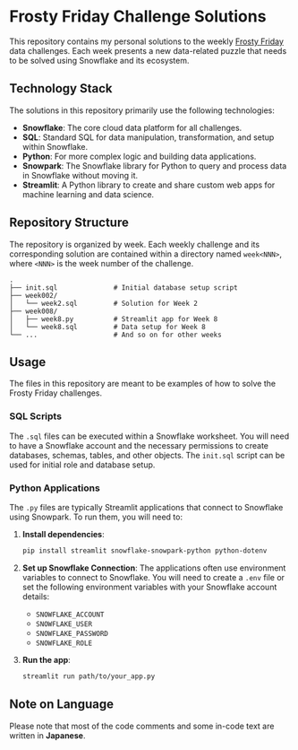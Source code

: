 # Frosty Friday Challenge Solutions

This repository contains my personal solutions to the weekly [Frosty Friday](https://frostyfriday.org/) data challenges. Each week presents a new data-related puzzle that needs to be solved using Snowflake and its ecosystem.

## Technology Stack

The solutions in this repository primarily use the following technologies:

- **Snowflake**: The core cloud data platform for all challenges.
- **SQL**: Standard SQL for data manipulation, transformation, and setup within Snowflake.
- **Python**: For more complex logic and building data applications.
- **Snowpark**: The Snowflake library for Python to query and process data in Snowflake without moving it.
- **Streamlit**: A Python library to create and share custom web apps for machine learning and data science.

## Repository Structure

The repository is organized by week. Each weekly challenge and its corresponding solution are contained within a directory named `week<NNN>`, where `<NNN>` is the week number of the challenge.

```
.
├── init.sql              # Initial database setup script
├── week002/
│   └── week2.sql         # Solution for Week 2
├── week008/
│   ├── week8.py          # Streamlit app for Week 8
│   └── week8.sql         # Data setup for Week 8
└── ...                   # And so on for other weeks
```

## Usage

The files in this repository are meant to be examples of how to solve the Frosty Friday challenges.

### SQL Scripts

The `.sql` files can be executed within a Snowflake worksheet. You will need to have a Snowflake account and the necessary permissions to create databases, schemas, tables, and other objects. The `init.sql` script can be used for initial role and database setup.

### Python Applications

The `.py` files are typically Streamlit applications that connect to Snowflake using Snowpark. To run them, you will need to:

1.  **Install dependencies**:
    ```bash
    pip install streamlit snowflake-snowpark-python python-dotenv
    ```

2.  **Set up Snowflake Connection**: The applications often use environment variables to connect to Snowflake. You will need to create a `.env` file or set the following environment variables with your Snowflake account details:
    - `SNOWFLAKE_ACCOUNT`
    - `SNOWFLAKE_USER`
    - `SNOWFLAKE_PASSWORD`
    - `SNOWFLAKE_ROLE`

3.  **Run the app**:
    ```bash
    streamlit run path/to/your_app.py
    ```

## Note on Language

Please note that most of the code comments and some in-code text are written in **Japanese**.
